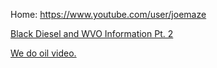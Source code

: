 Home: https://www.youtube.com/user/joemaze

[Black Diesel and WVO Information Pt. 2](https://youtu.be/1qROvcrruq4)

[We do oil video.](https://youtu.be/vPScMyXYPU0)
